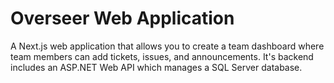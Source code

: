 # Overseer Web Application
A Next.js web application that allows you to create a team dashboard where team members can add tickets, issues, and announcements. It's backend includes an ASP.NET Web API which manages a SQL Server database.
